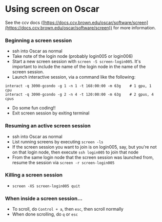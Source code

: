 # Using screen on Oscar

See the ccv docs ([https://docs.ccv.brown.edu/oscar/software/screen](https://docs.ccv.brown.edu/oscar/software/screen)) for more information. 

### Beginning a screen session

- ssh into Oscar as normal
- Take note of the login node (probably login005 or login006)
- Start a new screen session with ```screen -S screen-login005```. It's important to include the name of the login node in the name of the screen session.
- Launch interactive session, via a command like the following:
```
interact -q 3090-gcondo -g 1 -n 1 -t 168:00:00 -m 63g    # 1 gpu, 1 cpu
interact -q 3090-gcondo -g 2 -n 4 -t 120:00:00 -m 63g    # 2 gpus, 4 cpus
```
- Do some fun coding!!
- Exit screen session by exiting terminal

### Resuming an active screen session

- ssh into Oscar as normal
- List running screens by executing ```screen -ls```
- If the screen session you want to join is on login005, say, but you're not on that login node, then execute ```ssh login005``` to join that node
- From the same login node that the screen session was launched from, resume the session via ```screen -r screen-login005```

### Killing a screen session

- ```screen -XS screen-login005 quit```

### When inside a screen session...

- To scroll, do ```Control + a```, then ```esc```, then scroll normally
- When done scrolling, do ```q``` or ```esc```
